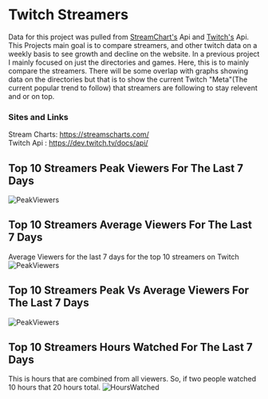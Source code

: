 # Twitch Streamers 
Data for this project was pulled from [StreamChart's](https://streamscharts.com/) Api and [Twitch's](https://dev.twitch.tv/docs/api/) Api. This Projects main goal is to compare streamers, and other twitch data on a weekly basis to see growth and decline on the website. In a previous project I mainly focused on just the directories and games. Here, this is to mainly compare the streamers. There will be some overlap with graphs showing data on the directories but that is to show the current Twitch "Meta"(The current popular trend to follow) that streamers are following to stay relevent and or on top. 

### Sites and Links
Stream Charts: https://streamscharts.com/
\
Twitch Api : https://dev.twitch.tv/docs/api/



## Top 10 Streamers Peak Viewers For The Last 7 Days 

![PeakViewers](https://i.gyazo.com/99b9a06b66ede189a43151fed37289e1.png)


## Top 10 Streamers Average Viewers For The Last 7 Days
Average Viewers for the last 7 days for the top 10 streamers on Twitch
![PeakViewers](https://i.gyazo.com/3cc2d0f8bc58c9056c887c7998b36b9f.png)


## Top 10 Streamers Peak Vs Average Viewers For The Last 7 Days
![PeakViewers](https://i.gyazo.com/05b5cf4f7b3e943f27d5a403b7f407f9.png)


## Top 10 Streamers Hours Watched For The Last 7 Days
This is hours that are combined from all viewers. So, if two people watched 10 hours that 20 hours total.
![HoursWatched](https://i.gyazo.com/3877dbb17df2802b382fdbfaa8d2a518.png)
